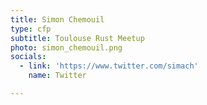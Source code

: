 ```yaml
---
title: Simon Chemouil
type: cfp
subtitle: Toulouse Rust Meetup
photo: simon_chemouil.png
socials:
  - link: 'https://www.twitter.com/simach'
    name: Twitter

---
```

